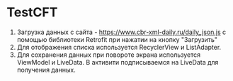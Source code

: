 # TestCFT

1. Загрузка данных с сайта - https://www.cbr-xml-daily.ru/daily_json.js с помощью библиотеки Retrofit при нажатии на кнопку "Загрузить"
2. Для отображения списка используется RecyclerView и ListAdapter.   
3. Для сохранения данных при повороте экрана используется ViewModel и LiveData. В активити подписываемся на LiveData для получения данных.
